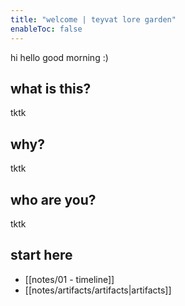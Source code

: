 ```yaml
---
title: "welcome | teyvat lore garden"
enableToc: false
---
```


hi hello good morning :)

## what is this?
tktk

## why?
tktk

## who are you?
tktk

## start here
- [[notes/01 - timeline]]
- [[notes/artifacts/artifacts|artifacts]] 

